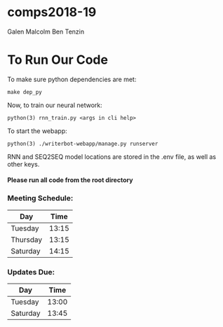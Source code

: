 # comps2018-19

Galen
Malcolm
Ben
Tenzin

# To Run Our Code

To make sure python dependencies are met:
```
make dep_py
```

Now, to train our neural network:
```
python(3) rnn_train.py <args in cli help>
```

To start the webapp:
```
python(3) ./writerbot-webapp/manage.py runserver
```
RNN and SEQ2SEQ model locations are stored in the .env file, as well as other keys.

#### Please run all code from the root directory


### Meeting Schedule:
| Day | Time|
|-----|-----|
|Tuesday|13:15|
|Thursday| 13:15|
|Saturday| 14:15|

### Updates Due:
| Day | Time |
|----|----|
|Tuesday|13:00|
|Saturday|13:45|
